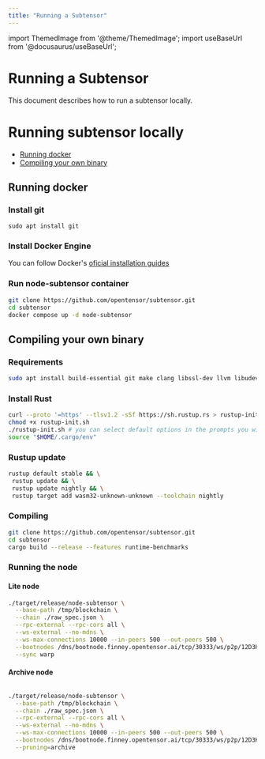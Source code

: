```yaml
---
title: "Running a Subtensor"
---
```

import ThemedImage from '@theme/ThemedImage';
import useBaseUrl from '@docusaurus/useBaseUrl';

# Running a Subtensor

This document describes how to run a subtensor locally. 

<center>
<ThemedImage
alt="Components of Incentive Mechanism"
sources={{
    light: useBaseUrl('/img/docs/local-subtensor.svg'),
    dark: useBaseUrl('/img/docs/local-subtensor.svg'),
  }}
/>
</center>

# Running subtensor locally

- [Running docker](#running-docker)
- [Compiling your own binary](#compiling-your-own-binary)

## Running docker

### Install git
`sudo apt install git`

### Install Docker Engine
 You can follow Docker's [oficial installation guides](https://docs.docker.com/engine/install/)

### Run node-subtensor container
```bash
git clone https://github.com/opentensor/subtensor.git
cd subtensor
docker compose up -d node-subtensor
```

## Compiling your own binary
### Requirements
```bash
sudo apt install build-essential git make clang libssl-dev llvm libudev-dev protobuf-compiler -y
```

### Install Rust
```bash
curl --proto '=https' --tlsv1.2 -sSf https://sh.rustup.rs > rustup-init.sh
chmod +x rustup-init.sh
./rustup-init.sh # you can select default options in the prompts you will be given
source "$HOME/.cargo/env"
```

### Rustup update
```bash
rustup default stable && \
 rustup update && \
 rustup update nightly && \
 rustup target add wasm32-unknown-unknown --toolchain nightly
```

### Compiling
```bash
git clone https://github.com/opentensor/subtensor.git
cd subtensor
cargo build --release --features runtime-benchmarks
```

### Running the node
#### Lite node
```bash
./target/release/node-subtensor \
  --base-path /tmp/blockchain \
  --chain ./raw_spec.json \
  --rpc-external --rpc-cors all \
  --ws-external --no-mdns \
  --ws-max-connections 10000 --in-peers 500 --out-peers 500 \
  --bootnodes /dns/bootnode.finney.opentensor.ai/tcp/30333/ws/p2p/12D3KooWRwbMb85RWnT8DSXSYMWQtuDwh4LJzndoRrTDotTR5gDC \
  --sync warp
``` 

#### Archive node
```bash

./target/release/node-subtensor \
  --base-path /tmp/blockchain \
  --chain ./raw_spec.json \
  --rpc-external --rpc-cors all \
  --ws-external --no-mdns \
  --ws-max-connections 10000 --in-peers 500 --out-peers 500 \
  --bootnodes /dns/bootnode.finney.opentensor.ai/tcp/30333/ws/p2p/12D3KooWRwbMb85RWnT8DSXSYMWQtuDwh4LJzndoRrTDotTR5gDC \
  --pruning=archive
``` 